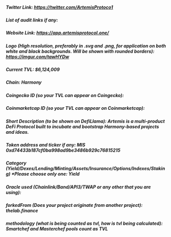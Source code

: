 ##### Twitter Link: https://twitter.com/ArtemisProtoco1


##### List of audit links if any: 


##### Website Link: https://app.artemisprotocol.one/


##### Logo (High resolution, preferably in .svg and .png, for application on both white and black backgrounds. Will be shown with rounded borders): https://imgur.com/tawHYDw 


##### Current TVL: $6,124,009


##### Chain: Harmony


##### Coingecko ID (so your TVL can appear on Coingecko): 


##### Coinmarketcap ID (so your TVL can appear on Coinmarketcap): 


##### Short Description (to be shown on DefiLlama): Artemis is a multi-product DeFi Protocol built to incubate and bootstrap Harmony-based projects and ideas.


##### Token address and ticker if any: MIS 0xd74433b187cf0ba998ad9be3486b929c76815215


##### Category (Yield/Dexes/Lending/Minting/Assets/Insurance/Options/Indexes/Staking) *Please choose only one: Yield


##### Oracle used (Chainlink/Band/API3/TWAP or any other that you are using):


##### forkedFrom (Does your project originate from another project): thelab.finance


##### methodology (what is being counted as tvl, how is tvl being calculated): Smartchef and Masterchef pools count as TVL


